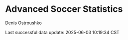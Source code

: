 # Advanced Soccer Statistics
Denis Ostroushko

<!-- gfm -->

Last successful data update: 2025-06-03 10:19:34 CST
